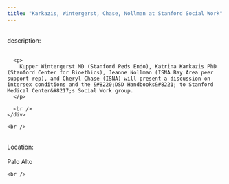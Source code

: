 ```yaml
---
title: "Karkazis, Wintergerst, Chase, Nollman at Stanford Social Work"
---
```


<div class="flexinode-body flexinode-2">
  <div class="flexinode-textarea-1">
    <div class="form-item">
      <br /> <label>description:</label><br /><br /> 
      
      <p>
        Kupper Wintergerst MD (Stanford Peds Endo), Katrina Karkazis PhD (Stanford Center for Bioethics), Jeanne Nollman (ISNA Bay Area peer support rep), and Cheryl Chase (ISNA) will present a discussion on intersex conditions and the &#8220;DSD Handbooks&#8221; to Stanford Medical Center&#8217;s Social Work group.
      </p>
      
      <br />
    </div>
    
    <br />
  </div>
  
  <div class="flexinode-textfield-2">
    <div class="form-item">
      <br /> <label>Location:</label><br /><br /> Palo Alto<br />
    </div>
    
    <br />
  </div>
</div>